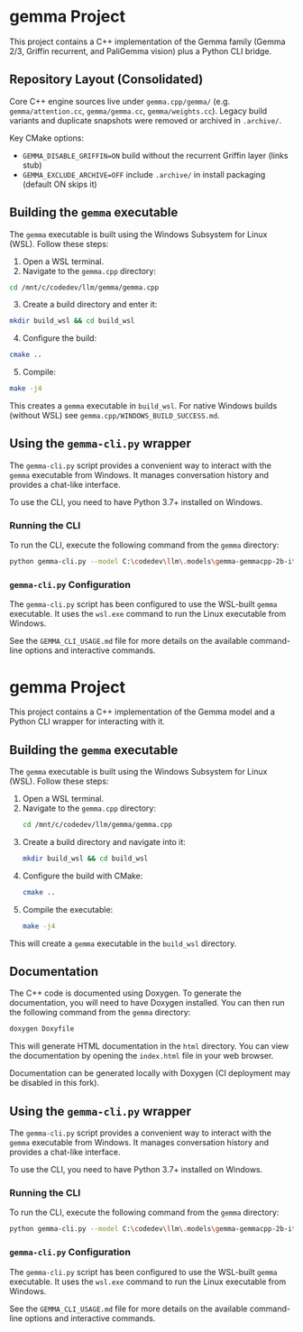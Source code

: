 # gemma Project

This project contains a C++ implementation of the Gemma family (Gemma 2/3, Griffin recurrent, and PaliGemma vision) plus a Python CLI bridge.

## Repository Layout (Consolidated)

Core C++ engine sources live under `gemma.cpp/gemma/` (e.g. `gemma/attention.cc`, `gemma/gemma.cc`, `gemma/weights.cc`).
Legacy build variants and duplicate snapshots were removed or archived in `.archive/`.

Key CMake options:
- `GEMMA_DISABLE_GRIFFIN=ON` build without the recurrent Griffin layer (links stub)
- `GEMMA_EXCLUDE_ARCHIVE=OFF` include `.archive/` in install packaging (default ON skips it)

## Building the `gemma` executable

The `gemma` executable is built using the Windows Subsystem for Linux (WSL). Follow these steps:

1. Open a WSL terminal.
2. Navigate to the `gemma.cpp` directory:

```bash
cd /mnt/c/codedev/llm/gemma/gemma.cpp
```

3. Create a build directory and enter it:

```bash
mkdir build_wsl && cd build_wsl
```

4. Configure the build:

```bash
cmake ..
```

5. Compile:

```bash
make -j4
```

This creates a `gemma` executable in `build_wsl`. For native Windows builds (without WSL) see `gemma.cpp/WINDOWS_BUILD_SUCCESS.md`.

## Using the `gemma-cli.py` wrapper

The `gemma-cli.py` script provides a convenient way to interact with the `gemma` executable from Windows. It manages conversation history and provides a chat-like interface.

To use the CLI, you need to have Python 3.7+ installed on Windows.

### Running the CLI

To run the CLI, execute the following command from the `gemma` directory:

```bash
python gemma-cli.py --model C:\codedev\llm\.models\gemma-gemmacpp-2b-it-v3\2b-it.sbs
```

### `gemma-cli.py` Configuration

The `gemma-cli.py` script has been configured to use the WSL-built `gemma` executable. It uses the `wsl.exe` command to run the Linux executable from Windows.

See the `GEMMA_CLI_USAGE.md` file for more details on the available command-line options and interactive commands.
# gemma Project

This project contains a C++ implementation of the Gemma model and a Python CLI wrapper for interacting with it.

## Building the `gemma` executable

The `gemma` executable is built using the Windows Subsystem for Linux (WSL). Follow these steps:

1.  Open a WSL terminal.
2.  Navigate to the `gemma.cpp` directory:
    ```bash
    cd /mnt/c/codedev/llm/gemma/gemma.cpp
    ```
3.  Create a build directory and navigate into it:
    ```bash
    mkdir build_wsl && cd build_wsl
    ```
4.  Configure the build with CMake:
    ```bash
    cmake ..
    ```
5.  Compile the executable:
    ```bash
    make -j4
    ```

This will create a `gemma` executable in the `build_wsl` directory.

## Documentation

The C++ code is documented using Doxygen. To generate the documentation, you will need to have Doxygen installed. You can then run the following command from the `gemma` directory:

```bash
doxygen Doxyfile
```

This will generate HTML documentation in the `html` directory. You can view the documentation by opening the `index.html` file in your web browser.

Documentation can be generated locally with Doxygen (CI deployment may be disabled in this fork).

## Using the `gemma-cli.py` wrapper

The `gemma-cli.py` script provides a convenient way to interact with the `gemma` executable from Windows. It manages conversation history and provides a chat-like interface.

To use the CLI, you need to have Python 3.7+ installed on Windows.

### Running the CLI

To run the CLI, execute the following command from the `gemma` directory:

```bash
python gemma-cli.py --model C:\codedev\llm\.models\gemma-gemmacpp-2b-it-v3\2b-it.sbs
```

### `gemma-cli.py` Configuration

The `gemma-cli.py` script has been configured to use the WSL-built `gemma` executable. It uses the `wsl.exe` command to run the Linux executable from Windows.

See the `GEMMA_CLI_USAGE.md` file for more details on the available command-line options and interactive commands.
